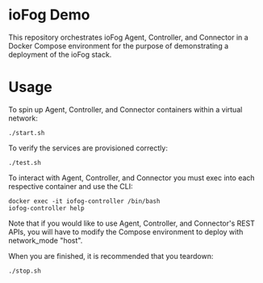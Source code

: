 # ioFog Demo

This repository orchestrates ioFog Agent, Controller, and Connector in a Docker Compose environment for the purpose of demonstrating a deployment of the ioFog stack.

# Usage

To spin up Agent, Controller, and Connector containers within a virtual network:
```
./start.sh
```

To verify the services are provisioned correctly:
```
./test.sh
```

To interact with Agent, Controller, and Connector you must exec into each respective container and use the CLI:
```
docker exec -it iofog-controller /bin/bash
iofog-controller help
```

Note that if you would like to use Agent, Controller, and Connector's REST APIs, you will have to modify the Compose environment to deploy with network_mode "host".

When you are finished, it is recommended that you teardown:
```
./stop.sh
```
